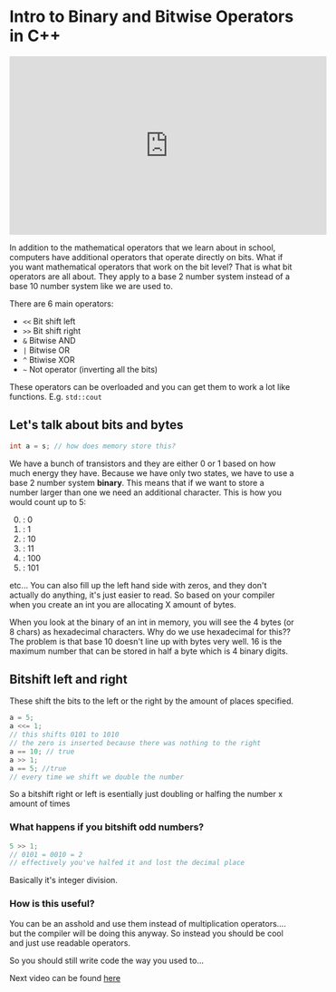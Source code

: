 # Intro to Binary and Bitwise Operators in C++

<iframe width="560" height="315" src="https://www.youtube.com/embed/KXwRt7og0gI" title="YouTube video player" frameborder="0" allow="accelerometer; autoplay; clipboard-write; encrypted-media; gyroscope; picture-in-picture" allowfullscreen></iframe>


In addition to the mathematical operators that we learn about in school, computers have additional operators that operate directly on bits. What if you want mathematical operators that work on the bit level? That is what bit operators are all about. They apply to a base 2 number system instead of a base 10 number system like we are used to. 

There are 6 main operators: 

* ```<<``` Bit shift left
* ```>>``` Bit shift right
* ```&``` Bitwise AND
* ```|``` Bitwise OR
* ```^``` Btiwise XOR
* ```~``` Not operator (inverting all the bits)

These operators can be overloaded and you can get them to work a lot like functions. E.g. ```std::cout```


## Let's talk about bits and bytes

```cpp
int a = s; // how does memory store this?
```

We have a bunch of transistors and they are either 0 or 1 based on how much energy they have. Because we have only two states, we have to use a base 2 number system **binary**. This means that if we want to store a number larger than one we need an additional character. This is how you would count up to 5:

0. : 0
1. : 1
2. : 10
3. : 11
4. : 100
5. : 101

etc... You can also fill up the left hand side with zeros, and they don't actually do anything, it's just easier to read. So based on your compiler when you create an int you are allocating X amount of bytes. 

When you look at the binary of an int in memory, you will see the 4 bytes (or 8 chars) as hexadecimal characters. Why do we use hexadecimal for this?? The problem is that base 10 doesn't line up with bytes very well. 16 is the maximum number that can be stored in half a byte which is 4 binary digits. 

## Bitshift left and right

These shift the bits to the left or the right by the amount of places specified.

```cpp
a = 5;
a <<= 1;
// this shifts 0101 to 1010
// the zero is inserted because there was nothing to the right
a == 10; // true
a >> 1;
a == 5; //true
// every time we shift we double the number
```

So a bitshift right or left is esentially just doubling or halfing the number x amount of times

### What happens if you bitshift odd numbers?

```cpp
5 >> 1;
// 0101 = 0010 = 2
// effectively you've halfed it and lost the decimal place
```

Basically it's integer division.

### How is this useful?

You can be an asshold and use them instead of multiplication operators.... but the compiler will be doing this anyway. So instead you should be cool and just use readable operators.

So you should still write code the way you used to...


Next video can be found [here](./BitwiseAndOrXorAndNotInCpp.md)



